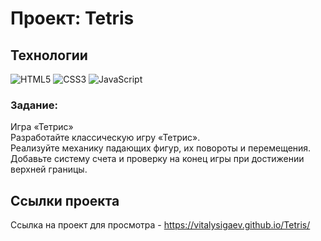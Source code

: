 
# Проект: Tetris


## Технологии
![HTML5](https://img.shields.io/badge/-HTML5-e34f26?logo=html5&logoColor=white)
![CSS3](https://img.shields.io/badge/-CSS3-1572b6?logo=css3&logoColor=white)
![JavaScript](https://img.shields.io/badge/-JavaScript-f7df1e?logo=javaScript&logoColor=black)

### Задание:
Игра «Тетрис» <br/>
Разработайте классическую игру «Тетрис». <br/>
Реализуйте механику падающих фигур, их повороты и перемещения.
Добавьте систему счета и проверку на конец игры при достижении верхней границы.



## Ссылки проекта
Ссылка на проект для просмотра - https://vitalysigaev.github.io/Tetris/
